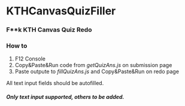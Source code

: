 # KTHCanvasQuizFiller

### F**k KTH Canvas Quiz Redo

### How to
1. F12 Console
2. Copy&Paste&Run code from *getQuizAns.js* on submission page
3. Paste outpute to *fillQuizAns.js* and Copy&Paste&Run on redo page

All text input fields should be autofilled.

##### Only text input supported, others to be added.
